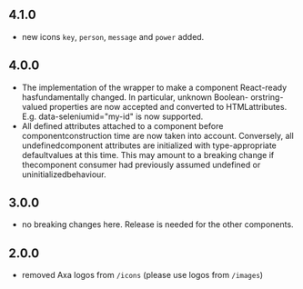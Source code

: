 ## 4.1.0

- new icons `key`, `person`, `message` and `power` added.

## 4.0.0

- The implementation of the wrapper to make a component React-ready hasfundamentally changed. In particular, unknown Boolean- orstring-valued properties are now accepted and converted to HTMLattributes. E.g. data-seleniumid="my-id" is now supported.
- All defined attributes attached to a component before componentconstruction time are now taken into account. Conversely, all undefinedcomponent attributes are initialized with type-appropriate defaultvalues at this time. This may amount to a breaking change if thecomponent consumer had previously assumed undefined or uninitializedbehaviour.

## 3.0.0

- no breaking changes here. Release is needed for the other components.

## 2.0.0

- removed Axa logos from `/icons` (please use logos from `/images`)
